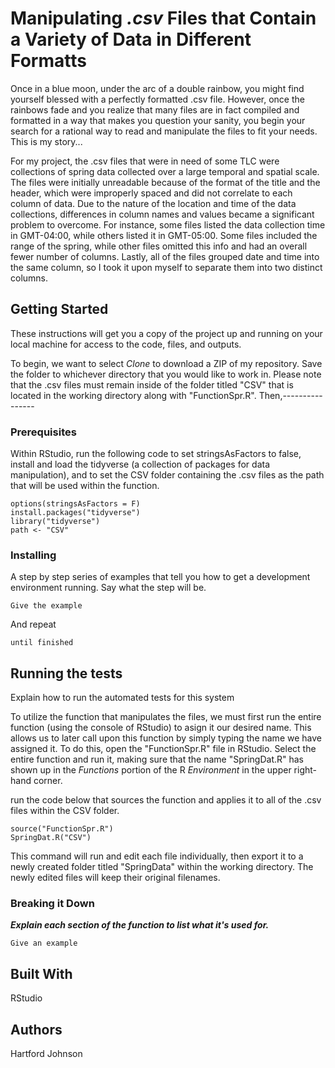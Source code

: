 # Manipulating _.csv_ Files that Contain a Variety of Data in Different Formatts 


Once in a blue moon, under the arc of a double rainbow, you might find yourself blessed with a perfectly formatted .csv file. However, once the rainbows fade and you realize that many files are in fact compiled and formatted in a way that makes you question your sanity, you begin your search for a rational way to read and manipulate the files to fit your needs. This is my story...

For my project, the .csv files that were in need of some TLC were collections of spring data collected over a large temporal and spatial scale. The files were initially unreadable because of the format of the title and the header, which were improperly spaced and did not correlate to each column of data. Due to the nature of the location and time of the data collections, differences in column names and values became a significant problem to overcome. For instance, some files listed the data collection time in GMT-04:00, while others listed it in GMT-05:00. Some files included the range of the spring, while other files omitted this info and had an overall fewer number of columns. Lastly, all of the files grouped date and time into the same column, so I took it upon myself to separate them into two distinct columns. 


## Getting Started

These instructions will get you a copy of the project up and running on your local machine for access to the code, files, and outputs.

To begin, we want to select _Clone_ to download a ZIP of my repository. Save the folder to whichever directory that you would like to work in. Please note that the .csv files must remain inside of the folder titled "CSV" that is located in the working directory along with "FunctionSpr.R". Then,---------------- 

### Prerequisites

Within RStudio, run the following code to set stringsAsFactors to false, install and load the tidyverse (a collection of packages for data manipulation), and to set the CSV folder containing the .csv files as the path that will be used within the function. 
```
options(stringsAsFactors = F)
install.packages("tidyverse")
library("tidyverse")
path <- "CSV"
```

### Installing

A step by step series of examples that tell you how to get a development environment running. 
Say what the step will be. 
```
Give the example
```
And repeat
```
until finished
```

## Running the tests

Explain how to run the automated tests for this system

To utilize the function that manipulates the files, we must first run the entire function (using the console of RStudio) to asign it our desired name. This allows us to later call upon this function by simply typing the name we have assigned it. To do this, open the "FunctionSpr.R" file in RStudio. Select the entire function and run it, making sure that the name "SpringDat.R" has shown up in the _Functions_ portion of the R _Environment_ in the upper right-hand corner. 

run the code below that sources the function and applies it to all of the .csv files within the CSV folder.
```
source("FunctionSpr.R")
SpringDat.R("CSV")
```
This command will run and edit each file individually, then export it to a newly created folder titled "SpringData" within the working directory. The newly edited files will keep their original filenames.

### Breaking it Down

_____Explain each section of the function to list what it's used for._____
```
Give an example
```

## Built With

RStudio


## Authors

Hartford Johnson
